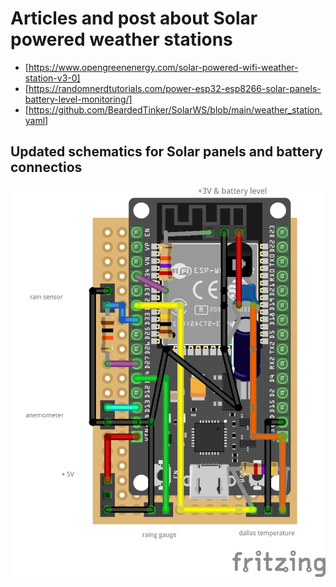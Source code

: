 # Articles and post about Solar powered weather stations

- [https://www.opengreenenergy.com/solar-powered-wifi-weather-station-v3-0]
- [https://randomnerdtutorials.com/power-esp32-esp8266-solar-panels-battery-level-monitoring/]
- [https://github.com/BeardedTinker/SolarWS/blob/main/weather_station.yaml]

## Updated schematics for Solar panels and battery connectios

![Updated schematics for Solar panels and battery connectios](schematic-solar_bb.png)
